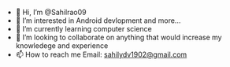 - 👋 Hi, I’m @Sahilrao09
- 👀 I’m interested in Android devlopment and more...
- 🌱 I’m currently learning computer science
- 💞️ I’m looking to collaborate on anything that would increase my knowledege and experience
- 📫 How to reach me Email: sahilydv1902@gmail.com

<!---
Sahilrao09/Sahilrao09 is a ✨ special ✨ repository because its `README.md` (this file) appears on your GitHub profile.
You can click the Preview link to take a look at your changes.
--->
